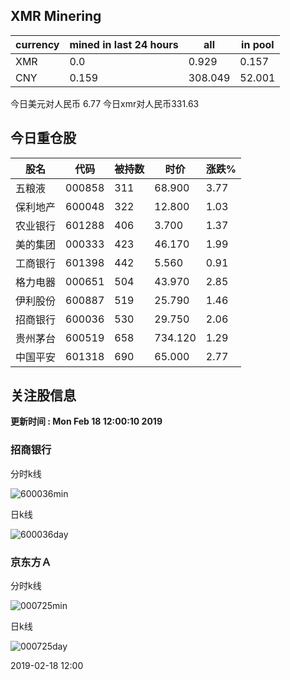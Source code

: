 ## XMR Minering

|currency|mined in last 24 hours|all|in pool|
|---|---|---|---|
|XMR|0.0|0.929|0.157|
|CNY|0.159|308.049|52.001|

今日美元对人民币 6.77	今日xmr对人民币331.63


## 今日重仓股 

|股名|代码|被持数|时价|涨跌%|
|---|---|---|---|---|
|五粮液|000858|311|68.900|3.77|
|保利地产|600048|322|12.800|1.03|
|农业银行|601288|406|3.700|1.37|
|美的集团|000333|423|46.170|1.99|
|工商银行|601398|442|5.560|0.91|
|格力电器|000651|504|43.970|2.85|
|伊利股份|600887|519|25.790|1.46|
|招商银行|600036|530|29.750|2.06|
|贵州茅台|600519|658|734.120|1.29|
|中国平安|601318|690|65.000|2.77|

## 关注股信息
**更新时间 : Mon Feb 18 12:00:10 2019**
### 招商银行 
分时k线

![600036min](http://image.sinajs.cn/newchart/min/n/sh600036.gif)

日k线

![600036day](http://image.sinajs.cn/newchart/daily/n/sh600036.gif)

### 京东方Ａ 
分时k线

![000725min](http://image.sinajs.cn/newchart/min/n/sz000725.gif)

日k线

![000725day](http://image.sinajs.cn/newchart/daily/n/sz000725.gif)

2019-02-18 12:00